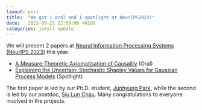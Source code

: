 ```yaml
---
layout: post
title:  "We got 1 oral and 1 spotlight at NeurIPS2023!"
date:   2023-09-21 22:59:00 +0100
categories: jekyll update
---
```


We will present 2 papers at [Neural Information Processing Systems (NeurIPS 2023)](https://neurips.cc/Conferences/2023) this year.

- [A Measure-Theoretic Axiomatisation of Causality](https://arxiv.org/abs/2305.17139) (Oral)
- [Explaining the Uncertain: Stochastic Shapley Values for Gaussian Process Models](https://arxiv.org/abs/2305.15167) (Spotlight)
  
The first paper is led by our Ph.D. student, [Junhyung Park](https://junhyung-park.github.io/), while the second is led by our postdoc, [Siu Lun Chau](https://chau999.github.io/). Many congratulations to everyone involved in the projects.
